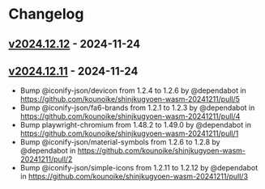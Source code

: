 # Changelog

## [v2024.12.12](https://github.com/kounoike/shinjkugyoen-wasm-20241211/compare/v2024.12.11...v2024.12.12) - 2024-11-24

## [v2024.12.11](https://github.com/kounoike/shinjkugyoen-wasm-20241211/commits/v2024.12.11) - 2024-11-24
- Bump @iconify-json/devicon from 1.2.4 to 1.2.6 by @dependabot in https://github.com/kounoike/shinjkugyoen-wasm-20241211/pull/5
- Bump @iconify-json/fa6-brands from 1.2.1 to 1.2.3 by @dependabot in https://github.com/kounoike/shinjkugyoen-wasm-20241211/pull/4
- Bump playwright-chromium from 1.48.2 to 1.49.0 by @dependabot in https://github.com/kounoike/shinjkugyoen-wasm-20241211/pull/1
- Bump @iconify-json/material-symbols from 1.2.6 to 1.2.8 by @dependabot in https://github.com/kounoike/shinjkugyoen-wasm-20241211/pull/2
- Bump @iconify-json/simple-icons from 1.2.11 to 1.2.12 by @dependabot in https://github.com/kounoike/shinjkugyoen-wasm-20241211/pull/3
